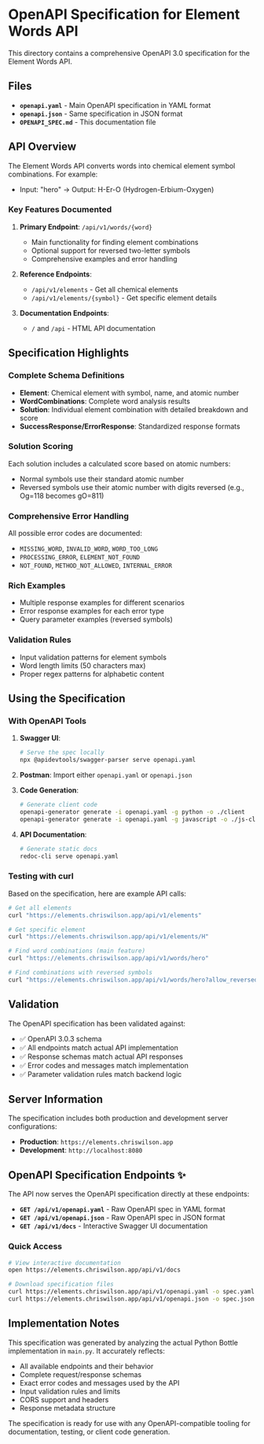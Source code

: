 # OpenAPI Specification for Element Words API

This directory contains a comprehensive OpenAPI 3.0 specification for the Element Words API.

## Files

- **`openapi.yaml`** - Main OpenAPI specification in YAML format
- **`openapi.json`** - Same specification in JSON format
- **`OPENAPI_SPEC.md`** - This documentation file

## API Overview

The Element Words API converts words into chemical element symbol combinations. For example:
- Input: "hero" → Output: H-Er-O (Hydrogen-Erbium-Oxygen)

### Key Features Documented

1. **Primary Endpoint**: `/api/v1/words/{word}`
   - Main functionality for finding element combinations
   - Optional support for reversed two-letter symbols
   - Comprehensive examples and error handling

2. **Reference Endpoints**: 
   - `/api/v1/elements` - Get all chemical elements
   - `/api/v1/elements/{symbol}` - Get specific element details

3. **Documentation Endpoints**:
   - `/` and `/api` - HTML API documentation

## Specification Highlights

### Complete Schema Definitions
- **Element**: Chemical element with symbol, name, and atomic number
- **WordCombinations**: Complete word analysis results
- **Solution**: Individual element combination with detailed breakdown and score
- **SuccessResponse/ErrorResponse**: Standardized response formats

### Solution Scoring
Each solution includes a calculated score based on atomic numbers:
- Normal symbols use their standard atomic number
- Reversed symbols use their atomic number with digits reversed (e.g., Og=118 becomes gO=811)

### Comprehensive Error Handling
All possible error codes are documented:
- `MISSING_WORD`, `INVALID_WORD`, `WORD_TOO_LONG`
- `PROCESSING_ERROR`, `ELEMENT_NOT_FOUND`
- `NOT_FOUND`, `METHOD_NOT_ALLOWED`, `INTERNAL_ERROR`

### Rich Examples
- Multiple response examples for different scenarios
- Error response examples for each error type
- Query parameter examples (reversed symbols)

### Validation Rules
- Input validation patterns for element symbols
- Word length limits (50 characters max)
- Proper regex patterns for alphabetic content

## Using the Specification

### With OpenAPI Tools

1. **Swagger UI**: 
   ```bash
   # Serve the spec locally
   npx @apidevtools/swagger-parser serve openapi.yaml
   ```

2. **Postman**: Import either `openapi.yaml` or `openapi.json`

3. **Code Generation**:
   ```bash
   # Generate client code
   openapi-generator generate -i openapi.yaml -g python -o ./client
   openapi-generator generate -i openapi.yaml -g javascript -o ./js-client
   ```

4. **API Documentation**:
   ```bash
   # Generate static docs
   redoc-cli serve openapi.yaml
   ```

### Testing with curl

Based on the specification, here are example API calls:

```bash
# Get all elements
curl "https://elements.chriswilson.app/api/v1/elements"

# Get specific element
curl "https://elements.chriswilson.app/api/v1/elements/H"

# Find word combinations (main feature)
curl "https://elements.chriswilson.app/api/v1/words/hero"

# Find combinations with reversed symbols
curl "https://elements.chriswilson.app/api/v1/words/hero?allow_reversed_symbols=true"
```

## Validation

The OpenAPI specification has been validated against:
- ✅ OpenAPI 3.0.3 schema
- ✅ All endpoints match actual API implementation
- ✅ Response schemas match actual API responses
- ✅ Error codes and messages match implementation
- ✅ Parameter validation rules match backend logic

## Server Information

The specification includes both production and development server configurations:
- **Production**: `https://elements.chriswilson.app`
- **Development**: `http://localhost:8080`

## OpenAPI Specification Endpoints ✨

The API now serves the OpenAPI specification directly at these endpoints:

- **`GET /api/v1/openapi.yaml`** - Raw OpenAPI spec in YAML format
- **`GET /api/v1/openapi.json`** - Raw OpenAPI spec in JSON format  
- **`GET /api/v1/docs`** - Interactive Swagger UI documentation

### Quick Access
```bash
# View interactive documentation
open https://elements.chriswilson.app/api/v1/docs

# Download specification files
curl https://elements.chriswilson.app/api/v1/openapi.yaml -o spec.yaml
curl https://elements.chriswilson.app/api/v1/openapi.json -o spec.json
```

## Implementation Notes

This specification was generated by analyzing the actual Python Bottle implementation in `main.py`. It accurately reflects:

- All available endpoints and their behavior
- Complete request/response schemas
- Exact error codes and messages used by the API
- Input validation rules and limits
- CORS support and headers
- Response metadata structure

The specification is ready for use with any OpenAPI-compatible tooling for documentation, testing, or client code generation.